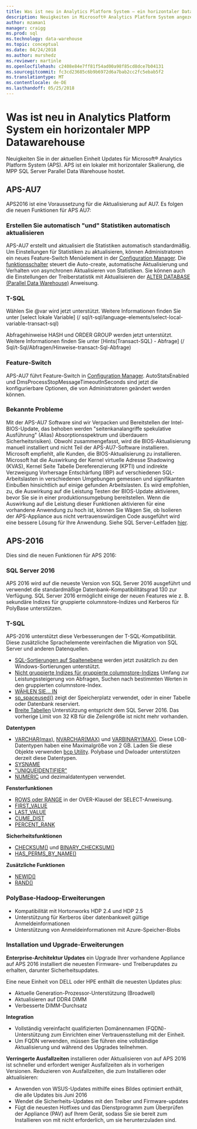 ```yaml
---
title: Was ist neu in Analytics Platform System – ein horizontaler Datawarehouse
description: Neuigkeiten in Microsoft® Analytics Platform System angezeigt wird, eine horizontale Skalierung einer lokalen Anwendung, die MPP SQL Server Parallel Data Warehouse hostet.
author: mzaman1
manager: craigg
ms.prod: sql
ms.technology: data-warehouse
ms.topic: conceptual
ms.date: 04/24/2018
ms.author: murshedz
ms.reviewer: martinle
ms.openlocfilehash: c2408e84e7ff81f54ad00a98f85cd8dce7b04131
ms.sourcegitcommit: fc3cd23685c6b9b6972d6a7bab2cc2fc5ebab5f2
ms.translationtype: MT
ms.contentlocale: de-DE
ms.lasthandoff: 05/25/2018
---
```

# <a name="whats-new-in-analytics-platform-system-a-scale-out-mpp-data-warehouse"></a>Was ist neu in Analytics Platform System ein horizontaler MPP Datawarehouse
Neuigkeiten Sie in der aktuellen Einheit Updates für Microsoft® Analytics Platform System (APS). APS ist ein lokaler mit horizontaler Skalierung, die MPP SQL Server Parallel Data Warehouse hostet. 


## <a name="aps-au7"></a>APS-AU7
APS2016 ist eine Voraussetzung für die Aktualisierung auf AU7. Es folgen die neuen Funktionen für APS AU7:

### <a name="auto-create-and-auto-update-statistics"></a>Erstellen Sie automatisch "und" Statistiken automatisch aktualisieren
APS-AU7 erstellt und aktualisiert die Statistiken automatisch standardmäßig. Um Einstellungen für Statistiken zu aktualisieren, können Administratoren ein neues Feature-Switch Menüelement in der [Configuration Manager](appliance-configuration.md#CMTasks). Die [funktionsschalter](appliance-feature-switch.md) steuert die Auto-create, automatische Aktualisierung und Verhalten von asynchronen Aktualisieren von Statistiken. Sie können auch die Einstellungen der Treiberstatistik mit Aktualisieren der [ALTER DATABASE (Parallel Data Warehouse)](/sql/t-sql/statements/alter-database-parallel-data-warehouse) Anweisung.

### <a name="t-sql"></a>T-SQL
Wählen Sie @var wird jetzt unterstützt. Weitere Informationen finden Sie unter [select lokale Variable] (/ sql/t-sql/language-elements/select-local-variable-transact-sql) 

Abfragehinweise HASH und ORDER GROUP werden jetzt unterstützt. Weitere Informationen finden Sie unter [Hints(Transact-SQL) - Abfrage] (/ Sql/t-Sql/Abfragen/Hinweise-transact-Sql-Abfrage)

### <a name="feature-switch"></a>Feature-Switch
APS-AU7 führt Feature-Switch in [Configuration Manager](launch-the-configuration-manager.md). AutoStatsEnabled und DmsProcessStopMessageTimeoutInSeconds sind jetzt die konfigurierbare Optionen, die von Administratoren geändert werden können.

### <a name="known-issues"></a>Bekannte Probleme
Mit der APS-AU7 Software sind wir Verpacken und Bereitstellen der Intel-BIOS-Update, das behoben werden "seitenkanalangriffe spekulative Ausführung" (Alias) Absorptionsspektrum und überdauern Sicherheitsrisiken). Obwohl zusammengefasst, wird die BIOS-Aktualisierung manuell installiert und nicht Teil der APS-AU7-Software installieren. Microsoft empfiehlt, alle Kunden, die BIOS-Aktualisierung zu installieren. Microsoft hat die Auswirkung der Kernel virtuelle Adresse Shadowing (KVAS), Kernel Seite Tabelle Dereferenzierung (KPTI) und indirekte Verzweigung Vorhersage Entschärfung (IBP) auf verschiedenen SQL-Arbeitslasten in verschiedenen Umgebungen gemessen und signifikanten Einbußen hinsichtlich auf einige gefunden Arbeitslasten. Es wird empfohlen, zu, die Auswirkung auf die Leistung Testen der BIOS-Update aktivieren, bevor Sie sie in einer produktionsumgebung bereitstellen. Wenn die Auswirkung auf die Leistung dieser Funktionen aktivieren für eine vorhandene Anwendung zu hoch ist, können Sie Wägen Sie, ob Isolieren der APS-Appliance aus nicht vertrauenswürdigen Code ausgeführt wird eine bessere Lösung für Ihre Anwendung. Siehe SQL Server-Leitfaden [hier](https://support.microsoft.com/en-us/help/4073225/guidance-protect-sql-server-against-spectre-meltdown).

## <a name="aps-2016"></a>APS-2016
Dies sind die neuen Funktionen für APS 2016:

### <a name="sql-server-2016"></a>SQL Server 2016

APS 2016 wird auf die neueste Version von SQL Server 2016 ausgeführt und verwendet die standardmäßige Datenbank-Kompatibilitätsgrad 130 zur Verfügung.  SQL Server 2016 ermöglicht einige der neuen Features wie z. B. sekundäre Indizes für gruppierte columnstore-Indizes und Kerberos für PolyBase unterstützen. 


### <a name="t-sql"></a>T-SQL
APS-2016 unterstützt diese Verbesserungen der T-SQL-Kompatibilität.  Diese zusätzliche Sprachelemente vereinfachen die Migration von SQL Server und anderen Datenquellen. 

- [SQL-Sortierungen auf Spaltenebene][] werden jetzt zusätzlich zu den Windows-Sortierungen unterstützt.
- [Nicht gruppierte Indizes für gruppierte columnstore-Indizes][] Umfang zur Leistungssteigerung von Abfragen, Suchen nach bestimmten Werten in den gruppierten columnstore-Index. 
- [WÄHLEN SIE... IN][] 
- [sp_spaceused()][] zeigt der Speicherplatz verwendet, oder in einer Tabelle oder Datenbank reserviert.
- [Breite Tabellen][] Unterstützung entspricht dem SQL Server 2016. Das vorherige Limit von 32 KB für die Zeilengröße ist nicht mehr vorhanden. 

**Datentypen**

- [VARCHAR(max)][], [NVARCHAR(MAX)][] und [VARBINARY(MAX)][]. Diese LOB-Datentypen haben eine Maximalgröße von 2 GB. Laden Sie diese Objekte verwenden [bcp Utility][]. Polybase und Dwloader unterstützen derzeit diese Datentypen. 
- [SYSNAME][]
- ["UNIQUEIDENTIFIER"][]
- [NUMERIC][] und dezimaldatentypen verwendet.

**Fensterfunktionen**

- [ROWS oder RANGE][] in der OVER-Klausel der SELECT-Anweisung.
- [FIRST_VALUE][]
- [LAST_VALUE][]
- [CUME_DIST][]
- [PERCENT_RANK][]

**Sicherheitsfunktionen**

- [CHECKSUM()][] und [BINARY_CHECKSUM()][]
- [HAS_PERMS_BY_NAME()][]

**Zusätzliche Funktionen**

- [NEWID()][]
- [RAND()][]

### <a name="polybasehadoop-enhancements"></a>PolyBase-Hadoop-Erweiterungen

- Kompatibilität mit Hortonworks HDP 2.4 und HDP 2.5
- Unterstützung für Kerberos über datenbankweit gültige Anmeldeinformationen
- Unterstützung von Anmeldeinformationen mit Azure-Speicher-Blobs

### <a name="install-and-upgrade-enhancements"></a>Installation und Upgrade-Erweiterungen

**Enterprise-Architektur Updates** ein Upgrade Ihrer vorhandene Appliance auf APS 2016 installiert die neuesten Firmware- und Treiberupdates zu erhalten, darunter Sicherheitsupdates. 

Eine neue Einheit von DELL oder HPE enthält die neuesten Updates plus:

- Aktuelle Generation-Prozessor-Unterstützung (Broadwell)
- Aktualisieren auf DDR4 DIMM
- Verbesserte DIMM-Durchsatz

**Integration**

- Vollständig vereinfacht qualifizierten Domänennamen (FQDN)-Unterstützung zum Einrichten einer Vertrauensstellung mit der Einheit. 
- Um FQDN verwenden, müssen Sie führen eine vollständige Aktualisierung und während des Upgrades teilnehmen. 

**Verringerte Ausfallzeiten** installieren oder Aktualisieren von auf APS 2016 ist schneller und erfordert weniger Ausfallzeiten als in vorherigen Versionen. Reduzieren von Ausfallzeiten, die zum Installieren oder aktualisieren: 

 - Anwenden von WSUS-Updates mithilfe eines Bildes optimiert enthält, die alle Updates bis Juni 2016
 - Wendet die Sicherheits-Updates mit den Treiber und Firmware-updates
 - Fügt die neuesten Hotfixes und das Dienstprogramm zum Überprüfen der Appliance (PAV) auf Ihrem Gerät, sodass Sie sie bereit zum Installieren von mit nicht erforderlich, um sie herunterzuladen sind.


<!--MSDN references-->
[database compatibility level 130]:/sql/t-sql/statements/alter-database-transact-sql-compatibility-level
[SQL-Sortierungen auf Spaltenebene]:/sql/relational-databases/collations/collation-and-unicode-support
[Nicht gruppierte Indizes für gruppierte columnstore-Indizes]:/sql/t-sql/statements/create-index-transact-sql
[VARCHAR(MAX)]:/sql/t-sql/data-types/char-and-varchar-transact-sql
[NVARCHAR(MAX)]:/sql/t-sql/data-types/nchar-and-nvarchar-transact-sql
[VARBINARY(MAX)]:/sql/t-sql/data-types/binary-and-varbinary-transact-sql
[SYSNAME]:/sql/relational-databases/system-catalog-views/sys-types-transact-sql
[WÄHLEN SIE... IN]:/sql/t-sql/queries/select-into-clause-transact-sql
[sp_spaceused()]:/sql/relational-databases/system-stored-procedures/sp-spaceused-transact-sql
[Breite Tabellen]:/sql/sql-server/maximum-capacity-specifications-for-sql-server
[BULK INSERT]:/sql/t-sql/statements/bulk-insert-transact-sql
[bcp Utility]:/sql/tools/bcp-utility
["UNIQUEIDENTIFIER"]:/sql/t-sql/data-types/uniqueidentifier-transact-sql
[NUMERIC]:/sql/t-sql/data-types/decimal-and-numeric-transact-sql
[ROWS oder RANGE]:/sql/t-sql/queries/select-over-clause-transact-sql
[FIRST_VALUE]:/sql/t-sql/functions/first-value-transact-sql
[LAST_VALUE]:/sql/t-sql/functions/last-value-transact-sql
[CUME_DIST]:/sql/t-sql/functions/cume-dist-transact-sql
[PERCENT_RANK]:/sql/t-sql/functions/percent-rank-transact-sql
[CHECKSUM()]:/sql/t-sql/functions/checksum-transact-sql
[BINARY_CHECKSUM()]:/sql/t-sql/functions/binary-checksum-transact-sql
[HAS_PERMS_BY_NAME()]:/sql/t-sql/functions/has-perms-by-name-transact-sql
[NEWID()]:/sql/t-sql/functions/newid-transact-sql
[RAND()]:/sql/t-sql/functions/rand-transact-sql


  

  


